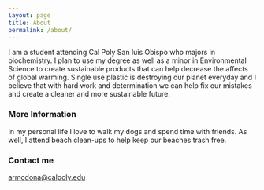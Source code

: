 ```yaml
---
layout: page
title: About
permalink: /about/
---
```


I am a student attending Cal Poly San luis Obispo who majors in biochemistry. I plan to use my degree as well as a minor in Environmental Science to create sustainable products that can help decrease the affects of global warming. Single use plastic is destroying our planet everyday and I believe that with hard work and determination we can help fix our mistakes and create a cleaner and more sustainable future.

### More Information

In my personal life I love to walk my dogs and spend time with friends. As well, I attend beach clean-ups to help keep our beaches trash free. 

### Contact me

[armcdona@calpoly.edu](mailto:armcdona@calpoly.edu)
